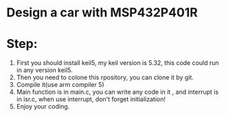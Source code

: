 # Design a car with MSP432P401R
# Step:
1. First you should install keil5, my keil version is 5.32, this code could run in any version keil5.
2. Then you need to colone this rpository, you can clone it by git.
3. Compile it(use arm compiler 5)
4. Main function is in main.c, you can write any code in it , and interrupt is in isr.c, when use interrupt, don't forget initialization!
5. Enjoy your coding.
